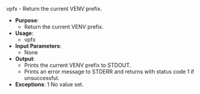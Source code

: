 vpfx - Return the current VENV prefix.
- **Purpose**:
  - Return the current VENV prefix.
- **Usage**: 
  - vpfx
- **Input Parameters**: 
  - None
- **Output**: 
  - Prints the current VENV prefix to STDOUT.
  - Prints an error message to STDERR and returns with status code 1 if unsuccessful.
- **Exceptions**:
   1  No value set.

